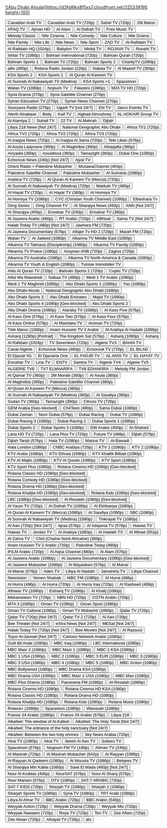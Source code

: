 [![Abu Dhabi Aloula](https://d3fg8lkx8f5xs7.cloudfront.net/325338195 height=100)](https://admdn2.cdn.mangomolo.com/adtv/smil:adtv.stream.smil/playlist.m3u8)
  


<a href="http://142.112.39.133:8080/catv.mp4"><button type="button">Canadian Arab TV</button></a>
<a href="http://142.112.39.133:8080/hls/catv/index.m3u8"><button type="button">Canadian Arab TV (720p)</button></a>
<a href="http://142.44.214.231:1935/saheltv/myStream/playlist.m3u8"><button type="button">Sahel TV (720p)</button></a>
<a href="http://149.100.19.226:8001/play/2M_Maroc"><button type="button">2M Maroc</button></a>
<a href="http://149.100.19.226:8001/play/AFAQ_TV"><button type="button">AFAQ TV</button></a>
<a href="http://149.100.19.226:8001/play/AJMAN_HD"><button type="button">Ajman HD</button></a>
<a href="http://149.100.19.226:8001/play/AL_ALAM_SYRIA_TV"><button type="button">Al Alam</button></a>
<a href="http://149.100.19.226:8001/play/AL_DAFRA_HD"><button type="button">Al Dafrah TV</button></a>
<a href="http://149.100.19.226:8001/play/Free_TV"><button type="button">Free Music TV</button></a>
<a href="http://149.100.19.226:8001/play/M_CLASSIC"><button type="button">Melody Classic</button></a>
<a href="http://149.100.19.226:8001/play/Nile_Cinema"><button type="button">Nile Cinema</button></a>
<a href="http://149.100.19.226:8001/play/Nile_Comedy"><button type="button">Nile Comedy</button></a>
<a href="http://149.100.19.226:8001/play/Nile_Culture"><button type="button">Nile Culture</button></a>
<a href="http://149.100.19.226:8001/play/Nile_Drama"><button type="button">Nile Drama</button></a>
<a href="http://149.100.19.226:8001/play/Nile_Family"><button type="button">Nile Family</button></a>
<a href="http://149.100.19.226:8001/play/Nile_Life"><button type="button">Nile Life</button></a>
<a href="http://149.100.19.226:8001/play/Nile_News"><button type="button">Nile News</button></a>
<a href="http://149.100.19.226:8001/play/Nile_Sport"><button type="button">Nile Sport</button></a>
<a href="http://149.100.19.226:8001/play/ZAD_TV"><button type="button">ZAD TV</button></a>
<a href="http://149.202.79.190:8081/arrafidaintv/publish/chunks.m3u8"><button type="button">Al-Rafidain TV</button></a>
<a href="http://149.202.79.190:8081/arrafidaintv/publish/playlist.m3u8"><button type="button">Al Rafidain HQ (1024p)</button></a>
<a href="http://163.172.39.215:25461/line/C4@!a3a1@!w72A/28"><button type="button">Babylon TV</button></a>
<a href="http://163.172.39.215:25461/line/C4@!a3a1@!w72A/45"><button type="button">Minbij TV</button></a>
<a href="http://163.172.39.215:25461/line/C4@!a3a1@!w72A/55"><button type="button">ROJAVA TV</button></a>
<a href="http://163.172.39.215:25461/live/line/C4@!a3a1@!w72A/26.m3u8"><button type="button">Ronahî TV</button></a>
<a href="http://176.9.102.245:1935/iShtarTV/liveStream/playlist.m3u8"><button type="button">Ishtar TV (1080p)</button></a>
<a href="http://185.105.4.106:1935/live/Bahrain%20International/playlist.m3u8"><button type="button">Bahrain International (720p)</button></a>
<a href="http://185.105.4.106:1935/live/Bahrain%20Quran/playlist.m3u8"><button type="button">Bahrain Quran (720p)</button></a>
<a href="http://185.105.4.106:1935/live/Bahrain%20Sports/playlist.m3u8"><button type="button">Bahrain Sports 1</button></a>
<a href="http://185.105.4.106:1935/live/Bahrain%20TV/playlist.m3u8"><button type="button">Bahrain TV (720p)</button></a>
<a href="http://185.105.4.107:1935/live/Bahrain%20Sports%202/playlist.m3u8"><button type="button">Bahrain Sports 2</button></a>
<a href="http://185.105.4.236:1935/live/ngrp:livestream_all/live.m3u8"><button type="button">CharityTV (1080p)</button></a>
<a href="http://185.96.70.242:1935/live/alltv/playlist.m3u8"><button type="button">alltv (400p)</button></a>
<a href="http://188.247.86.66/RotanaRadio/OnAirStudio1/playlist.m3u8"><button type="button">Rotana Radio Jordan (220p)</button></a>
<a href="http://31.14.40.237:1935/live/Nabaa/chunklist.m3u8"><button type="button">Nabaa TV</button></a>
<a href="http://38.96.175.40:1935/liveTrans/ngrp:channel23_all/playlist.m3u8"><button type="button">Al Maaref TV (350p)</button></a>
<a href="http://45.92.69.131:8001/play/a00b"><button type="button">KSA Sports 2</button></a>
<a href="http://45.92.69.131:8001/play/a00c"><button type="button">KSA Sports 1</button></a>
<a href="http://45.92.69.131:8001/play/a00f"><button type="button">Al Quran Al Kareem TV</button></a>
<a href="http://45.92.69.131:8001/play/a00g"><button type="button">Al Sunnah Al Nabawiyah TV (Medina)</button></a>
<a href="http://45.92.69.131:8001/play/a00i"><button type="button">KSA Sports +1</button></a>
<a href="http://45.92.69.131:8001/play/a023"><button type="button">Spacetoon</button></a>
<a href="http://51.15.246.58:8081/watantv_source2/live/playlist.m3u8"><button type="button">Watan TV (1080p)</button></a>
<a href="http://51.210.199.41/hls/stream.m3u8"><button type="button">Nojoum TV</button></a>
<a href="http://51.255.84.28:8081/palestiniantv_source/live/playlist.m3u8"><button type="button">Falastini (1080p)</button></a>
<a href="http://79.137.106.241/live/smil:OutStream1.smil/playlist.m3u8"><button type="button">M24 TV HD (720p)</button></a>
<a href="http://82.137.248.16:1935/Drama/stream19042021/playlist.m3u8"><button type="button">Syria Drama (270p)</button></a>
<a href="http://82.137.248.16:1935/Sat/stream19042021/playlist.m3u8"><button type="button">Syria Satellite Channel (270p)</button></a>
<a href="http://82.137.248.16:1935/SEdu/stream19042021/playlist.m3u8"><button type="button">Syrian Education TV (270p)</button></a>
<a href="http://82.137.248.16:1935/Snews/stream19042021/playlist.m3u8"><button type="button">Syrian News Channel (270p)</button></a>
<a href="http://82.137.248.16:1935/Souryana/stream19042021/playlist.m3u8"><button type="button">Souryana Radio (270p)</button></a>
<a href="http://82.137.248.16:1935/Ugarit/stream19042021/playlist.m3u8"><button type="button">Ugarit TV [not 24/7]</button></a>
<a href="http://82.212.74.100:8000/live/8130.m3u8"><button type="button">EN TV</button></a>
<a href="http://82.212.74.100:8000/live/hls/8131.m3u8"><button type="button">Jasco Events TV</button></a>
<a href="http://82.212.74.2:8000/live/7307.m3u8"><button type="button">Alerth Alnabawi</button></a>
<a href="http://82.212.74.2:8000/live/7312.m3u8"><button type="button">Beity</button></a>
<a href="http://82.212.74.2:8000/live/hls/7311.m3u8"><button type="button">Kaif TV</button></a>
<a href="http://82.212.74.3:8000/live/7512.m3u8"><button type="button">Alghad Almushreq</button></a>
<a href="http://82.212.74.3:8000/live/7513.m3u8"><button type="button">AL HOKAIR Group TV</button></a>
<a href="http://82.212.74.98:8000/live/7815.m3u8"><button type="button">Al Alamiya 2</button></a>
<a href="http://82.212.74.98:8000/live/hls/7726.m3u8"><button type="button">Suhail TV</button></a>
<a href="http://82.212.74.99:8000/live/hls/8117.m3u8"><button type="button">22 TV</button></a>
<a href="http://82.212.74.99:8000/live/hls/8173.m3u8"><button type="button">Al Mahrah</button></a>
<a href="http://91.134.145.75:10001/Dijlah/index.m3u8"><button type="button">Dijlah</button></a>
<a href="http://95.85.47.43/libya218news/tracks-v1a1/mono.m3u8"><button type="button">Libya 218 News [Not 24/7]</button></a>
<a href="http://admdn2.cdn.mangomolo.com/nagtv/smil:nagtv.stream.smil/chunklist_b800000_t64NDgwcA==.m3u8"><button type="button">National Geographic Abu Dhabi</button></a>
<a href="http://africatv.live.net.sa:1935/live/africatv/playlist.m3u8"><button type="button">Africa TV1 (720p)</button></a>
<a href="http://africatv.live.net.sa:1935/live/africatv2/playlist.m3u"><button type="button">Africa TV2 (720p)</button></a>
<a href="http://africatv.live.net.sa:1935/live/africatv2/playlist.m3u8"><button type="button">Africa TV2 (720p)</button></a>
<a href="http://africatv.live.net.sa:1935/live/africatv3/playlist.m3u"><button type="button">Africa TV3 (720p)</button></a>
<a href="http://cdn.catiacast.video/abr/78054972db7708422595bc96c6e024ac/playlist.m3u8"><button type="button">Al Iraqiya News (720p)</button></a>
<a href="http://cdn.catiacast.video/abr/8d2ffb0aba244e8d9101a9488a7daa05/playlist.m3u8"><button type="button">Al Iraqiya Al 3ama (720p)</button></a>
<a href="http://cdn.catiacast.video/abr/ed8f807e2548db4507d2a6f4ba0c4a06/playlist.m3u8"><button type="button">Tele Liban (576p)</button></a>
<a href="http://cdn-hls.globecast.tv/live/ramdisk/al_aoula_laayoune/hls_snrt/index.m3u8"><button type="button">Al Aoula Laayoune (360p)</button></a>
<a href="http://cdn-hls.globecast.tv/live/ramdisk/al_maghribia_snrt/hls_snrt/index.m3u8"><button type="button">Al Maghribia (360p)</button></a>
<a href="http://cdn-hls.globecast.tv/live/ramdisk/arrabiaa/hls_snrt/index.m3u8"><button type="button">Athaqafia (360p)</button></a>
<a href="http://cdn-hls.globecast.tv/live/ramdisk/arriadia/hls_snrt/index.m3u8"><button type="button">Arryadia (360p)</button></a>
<a href="http://cdn-hls.globecast.tv/live/ramdisk/assadissa/hls_snrt/index.m3u8"><button type="button">Assadissa (360p)</button></a>
<a href="http://cdn-hls.globecast.tv/live/ramdisk/tamazight_tv8_snrt/hls_snrt/index.m3u8"><button type="button">Tamazight (360p)</button></a>
<a href="http://dminnvll.cdn.mangomolo.com/dubaione/smil:dubaione.stream.smil/playlist.m3u8"><button type="button">Dubai One (1080p)</button></a>
<a href="http://echorouk-live-tv.dzsecurity.net:8081/echo/EchoroukNews/playlist.m3u8"><button type="button">Echorouk News (240p) [Not 24/7]</button></a>
<a href="http://htvajyal.mada.ps:8888/ajyal/tracks-v1a1/mono.m3u8"><button type="button">Ajyal TV</button></a>
<a href="http://htvint.mada.ps:8889//orient/tracks-v1a1/mono.m3u8"><button type="button">Orient Radio + Palestine Mubasher</button></a>
<a href="http://htvpalsat.mada.ps:8888/musawa/index.m3u8"><button type="button">MusawaChannel (404p)</button></a>
<a href="http://htvpalsat.mada.ps:8888/PBC/tracks-v1a1/mono.m3u8"><button type="button">Palestine Satellite Channel</button></a>
<a href="http://htvpalsat.mada.ps:8888/PBCLive/tracks-v1a1/mono.m3u8"><button type="button">Palestine Mubasher</button></a>
<a href="http://iptv.repl.co/Arabic/Al_summaria/"><button type="button">Al Sumaria (1080p)</button></a>
<a href="http://istream.binarywaves.com:8081/hls/arabica/playlist.m3u8"><button type="button">Arabica TV (720p)</button></a>
<a href="http://m.live.net.sa:1935/live/quran/playlist.m3u8"><button type="button">Al Quran Al Kareem TV (Mecca) (720p)</button></a>
<a href="http://m.live.net.sa:1935/live/sunnah/playlist.m3u8"><button type="button">Al Sunnah Al Nabawiyah TV (Medina) (720p)</button></a>
<a href="http://makkahtv.srfms.com:1935/makkahtv/livestream/chunklist_w1150651953.m3u8"><button type="button">Makkah TV (480p)</button></a>
<a href="http://media.islamexplained.com:1935/live/_definst_mp4:ahme.stream/playlist.m3u8"><button type="button">Al Hayat TV (720p)</button></a>
<a href="http://media.islamexplained.com:1935/live/_definst_mp4:ahme.stream_360p/playlist.m3u8"><button type="button">Al Hayat TV (360p)</button></a>
<a href="http://media.smc-host.com:1935/alhorreya.tv/alhorreya.smil/playlist.m3u8"><button type="button">Al Horreya TV</button></a>
<a href="http://media.smc-host.com:1935/alhorreya.tv/mp4:alhorreya3/playlist.m3u8"><button type="button">Al Horreya TV (1080p)</button></a>
<a href="http://media3.smc-host.com:1935/cycnow.com/smil:cyc.smil/playlist.m3u8"><button type="button">CYC (Christan Youth Channel) (1080p)</button></a>
<a href="http://media3.smc-host.com:1935/elbesharagtv.com/gtv.smil/playlist.m3u8"><button type="button">Elbeshara Tv</button></a>
<a href="http://media6.smc-host.com:1935/omgchannel.net/omgseries/playlist.m3u8"><button type="button">Omg Series</button></a>
<a href="http://media6.smc-host.com:1935/omgchannel.net/omgtv/playlist.m3u8"><button type="button">Omg Channel TV</button></a>
<a href="http://ns8.indexforce.com:1935/alsharqiyalive/mystream/playlist.m3u8"><button type="button">Al Sharqiya News (450p)</button></a>
<a href="http://ns8.indexforce.com:1935/ann/ann/playlist.m3u8"><button type="button">ANN [Not 24/7]</button></a>
<a href="http://ns8.indexforce.com:1935/home/mystream/playlist.m3u8"><button type="button">Al Sharqiya (450p)</button></a>
<a href="http://numidiatv-live.dzsecurity.net:8081/entv/EnnaharTV/playlist.m3u8"><button type="button">Ennahar TV (240p)</button></a>
<a href="http://numidiatv-live.dzsecurity.net:8081/entv/EnnaharTV_SD/playlist.m3u8"><button type="button">Ennahar TV (360p)</button></a>
<a href="http://ott-cdn.ucom.am/s69/index.m3u8"><button type="button">Al Jazeera Arabic (480p)</button></a>
<a href="http://rt-arab.secure.footprint.net:80/1104.m3u8"><button type="button">RT Arabic (720p)</button></a>
<a href="http://rtmp1.abnsat.com/hls/arabic.m3u8"><button type="button">ABNsat</button></a>
<a href="http://stream.sama-tv.net:8080/hls/samatv.m3u8"><button type="button">Sama TV [Not 24/7]</button></a>
<a href="http://streaming.tootvs.com:1935/8010/8010/playlist.m3u8"><button type="button">Halab Today TV (480p) [Not 24/7]</button></a>
<a href="http://streaming.toutech.net:1935/live/mp4:jawharafm.sdp/playlist.m3u8"><button type="button">Jawhara FM (720p)</button></a>
<a href="http://teledunet.com:8080/live/azrotv/azrotv2021/10040.m3u8"><button type="button">Al Jazeera Documentary (576p)</button></a>
<a href="http://two.alfajertv.com:8081/AlfajertvHDTwo_web/web/playlist.m3u8"><button type="button">Alfajer Tv HD 2 (720p)</button></a>
<a href="http://vstream3.hadara.ps:8081/marahFM_web/web/playlist.m3u8"><button type="button">Marah FM (720p)</button></a>
<a href="http://watantv.origin.technostreaming.net:8081/watantv_source2/live/chunks.m3u8"><button type="button">Watan TV</button></a>
<a href="http://web.teledunet.com:8080/live/azrotv/azrotv2021/10008.m3u8"><button type="button">Al Jadeed (1080p)</button></a>
<a href="https://58cc65c534c67.streamlock.net/alkarmatv.com/alkarmame1.smil/playlist.m3u8"><button type="button">Alkarma TV Middle East (1080p)</button></a>
<a href="https://58cc65c534c67.streamlock.net/alkarmatv.com/alkarmame2.smil/playlist.m3u8"><button type="button">Alkarma TV Talmaza (Discipleship) (1080p)</button></a>
<a href="https://58cc65c534c67.streamlock.net/alkarmatv.com/alkarmaNA2.smil/playlist.m3u8"><button type="button">Alkarma TV Family (1080p)</button></a>
<a href="https://58cc65c534c67.streamlock.net/alkarmatv.com/alkarmapa.smil/playlist.m3u8"><button type="button">Alkarma TV Praise (1080p)</button></a>
<a href="https://597f64b67707a.streamlock.net/anbsat.com/anb2/playlist.m3u8"><button type="button">Assyrian ANB (720p)</button></a>
<a href="https://5a3ed7a72ed4b.streamlock.net/zagrostv/SMIL:myStream.smil/playlist.m3u8"><button type="button">Zagros (720p)</button></a>
<a href="https://5a8308add0b31.streamlock.net/alkarmatv.com/alkarmaau.smil/playlist.m3u8"><button type="button">Alkarma TV Australia (1080p)</button></a>
<a href="https://5aafcc5de91f1.streamlock.net/alkarmatv.com/alkarmana1.smil/playlist.m3u8"><button type="button">Alkarma TV North America & Canada (1080p)</button></a>
<a href="https://5aafcc5de91f1.streamlock.net/alkarmatv.com/alkarmaus.smil/playlist.m3u8"><button type="button">Alkarma TV Youth & English (1080p)</button></a>
<a href="https://5ac31d8a4c9af.streamlock.net/tunimmob/myStream/chunklist.m3u8"><button type="button">Tunisie Immobilier TV</button></a>
<a href="https://5b18be6964c2f.streamlock.net/m/ngrp:ahul_all/playlist.m3u8"><button type="button">Ahlu Al Quran TV (720p)</button></a>
<a href="https://5c7b683162943.streamlock.net/live/ngrp:Bahrain%20Sports%202_all/playlist.m3u8"><button type="button">Bahrain Sports 2 (720p)</button></a>
<a href="https://5d12bc59c4748.streamlock.net/redirect/ctvchannel.tv/ctv.smil?type=m3u8"><button type="button">Coptic TV (720p)</button></a>
<a href="https://5d658d7e9f562.streamlock.net/atfal1.com/atfal2/playlist.m3u8"><button type="button">Atfal Wa Mawaheb</button></a>
<a href="https://5dc7d824154d0.streamlock.net/live/Nabaa/playlist.m3u8"><button type="button">Nabaa TV (480p)</button></a>
<a href="https://5f72f3a9b06b7.streamlock.net/live/smil:medi1ar.smil/playlist.m3u8"><button type="button">Medi 1 TV Arabic (1080p)</button></a>
<a href="https://5f72f3a9b06b7.streamlock.net/live/smil:medi1tv.smil/playlist.m3u8"><button type="button">Medi 1 TV Maghreb (1080p)</button></a>
<a href="https://admdn1.cdn.mangomolo.com/adsports1/smil:adsports1.stream.smil/playlist.m3u8"><button type="button">Abu Dhabi Sports 1 (1080p)</button></a>
<a href="https://admdn1.cdn.mangomolo.com/yastv/smil:yastv.stream.smil/playlist.m3u8"><button type="button">Yas (1080p)</button></a>
<a href="https://admdn2.cdn.mangomolo.com/adtv/smil:adtv.stream.smil/playlist.m3u8"><button type="button">Abu Dhabi Aloula</button></a>
<a href="https://admdn2.cdn.mangomolo.com/nagtv/smil:nagtv.stream.smil/playlist.m3u8"><button type="button">National Geographic Abu Dhabi (1080p)</button></a>
<a href="https://admdn3.cdn.mangomolo.com/adsports3/smil:adsports3.stream.smil/playlist.m3u8"><button type="button">Abu Dhabi Sports 3</button></a>
<a href="https://admdn3.cdn.mangomolo.com/emarat/smil:emarat.stream.smil/playlist.m3u8"><button type="button">Abu Dhabi Emirates</button></a>
<a href="https://admdn4.cdn.mangomolo.com/majid/smil:majid.stream.smil/playlist.m3u8"><button type="button">Majid TV (1080p)</button></a>
<a href="https://admdn4ta.cdn.mgmlcdn.com/adsports4/smil:adsports4.stream.smil/playlist.m3u8"><button type="button">Abu Dhabi Sports 4 (1080p) [Geo-blocked]</button></a>
<a href="https://admdn5.cdn.mangomolo.com/adsports2/smil:adsports2.stream.smil/playlist.m3u8"><button type="button">Abu Dhabi Sports 2</button></a>
<a href="https://admdn5.cdn.mangomolo.com/drama/smil:drama.stream.smil/playlist.m3u8"><button type="button">Abu Dhabi Drama (1080p)</button></a>
<a href="https://alaraby.cdn.octivid.com/alaraby/smil:alaraby.stream.smil/playlist.m3u8"><button type="button">Alaraby TV (1080p)</button></a>
<a href="https://alkasmsl4.akamaized.net/hls/live/2003123/alkas5abe/master.m3u8"><button type="button">Al Kass Five (576p)</button></a>
<a href="https://alkasmsl4.akamaized.net/hls/live/2003123/alkass1oppe/master.m3u8"><button type="button">Al Kass One (576p)</button></a>
<a href="https://alkasmsl4.akamaized.net/hls/live/2003123/alkass2pwi/master.m3u8"><button type="button">Al Kass Two (576p)</button></a>
<a href="https://alkasmsl4.akamaized.net/hls/live/2003123/alkass4aobe/master.m3u8"><button type="button">Al Kass Four (576p)</button></a>
<a href="https://alkasmsl4.akamaized.net/hls/live/2003123/AlkassOnlineG129/playlist.m3u8"><button type="button">Al Kass Online (576p)</button></a>
<a href="https://almamlka-live.ercdn.net/almamlka/almamlka.m3u8"><button type="button">Al Mamlaka TV</button></a>
<a href="https://ammantv.c.s73cdn.net/23153d43-375a-472a-bc5f-9827582b5d22/elemental/live/master.m3u8"><button type="button">Amman TV (720p)</button></a>
<a href="https://api.new.livestream.com/accounts/27130247/events/8196478/live.m3u8"><button type="button">Télé Maroc (1080p)</button></a>
<a href="https://ar.imamhusseintv.com/live/ih201/index.m3u8"><button type="button">Imam Hussein TV 2 Arabic</button></a>
<a href="https://av.alarabiya.net/alarabiapublish/alhadath.smil/playlist.m3u8"><button type="button">Al Arabiya Al Hadath (1080p)</button></a>
<a href="https://bcliveunivsecure-lh.akamaihd.net/i/VERTICAL_1@301860/master.m3u8"><button type="button">Asharq (1280p) [Portrait]</button></a>
<a href="https://bcovlive-a.akamaihd.net/87f7c114719b4646b7c4263c26515cf3/eu-central-1/6008340466001/profile_0/chunklist.m3u8"><button type="button">The Kingdom Sat (576p)</button></a>
<a href="https://bcsecurelivehls-i.akamaihd.net/hls/live/1021447/6203311941001/index.m3u8"><button type="button">Asharq (1080p)</button></a>
<a href="https://bcsecurelivehls-i.akamaihd.net/hls/live/1021447/6203311941001/master.m3u8"><button type="button">Asharq</button></a>
<a href="https://cdg8.edge.technocdn.com/arrafidaintv/abr_live/playlist.m3u8"><button type="button">Al Rafidain (1024p)</button></a>
<a href="https://cdn.tvseventeen.com/test_tv_seventeen/index.m3u8"><button type="button">TV Seventeen (720p)</button></a>
<a href="https://cdn02.hta.dz/abr_htatv/A3_HD/htatv/A3_HD_720p/chunks.m3u8"><button type="button">Algérie TV3</button></a>
<a href="https://cdn02.hta.dz/abr_htatv/Bahia_TV/htatv/Bahia_TV_720p/chunks.m3u8"><button type="button">BAHIA TV</button></a>
<a href="https://cdn02.hta.dz/abr_htatv/CANAL_ALGERIE/htatv/CANAL_ALGERIE_720p/chunks.m3u8"><button type="button">Canal Algérie</button></a>
<a href="https://cdn02.hta.dz/abr_htatv/ECHOROUK_NEWS/htatv/ECHOROUK_NEWS_720p/chunks.m3u8"><button type="button">Echorouk News (480p)</button></a>
<a href="https://cdn02.hta.dz/abr_htatv/Echorouk_TV_HD/htatv/Echorouk_TV_HD_720p/chunks.m3u8"><button type="button">Echorouk TV (720p)</button></a>
<a href="https://cdn02.hta.dz/abr_htatv/EL_BILAD/htatv/EL_BILAD_720p/chunks.m3u8"><button type="button">EL BILAD</button></a>
<a href="https://cdn02.hta.dz/abr_htatv/El_Djazair_N1/htatv/El_Djazair_N1_720p/chunks.m3u8"><button type="button">El Djazair N1</button></a>
<a href="https://cdn02.hta.dz/abr_htatv/EL_DJAZAIRIA_TV/htatv/EL_DJAZAIRIA_TV_720p/chunks.m3u8"><button type="button">El Djazairia One</button></a>
<a href="https://cdn02.hta.dz/abr_htatv/EL_FADJR_TV_DZ/htatv/EL_FADJR_TV_DZ_720p/chunks.m3u8"><button type="button">EL FADJR TV</button></a>
<a href="https://cdn02.hta.dz/abr_htatv/El_Fhama_TV/htatv/El_Fhama_TV_720p/chunks.m3u8"><button type="button">AL ANIS TV</button></a>
<a href="https://cdn02.hta.dz/abr_htatv/EL_HAYAT_TV_ALGERIE/htatv/EL_HAYAT_TV_ALGERIE_720p/chunks.m3u8"><button type="button">EL HAYAT TV</button></a>
<a href="https://cdn02.hta.dz/abr_htatv/ENNAHAR_TV/htatv/ENNAHAR_TV_720p/chunks.m3u8"><button type="button">Ennahar TV</button></a>
<a href="https://cdn02.hta.dz/abr_htatv/Lina_TV/htatv/Lina_TV_720p/chunks.m3u8"><button type="button">Lina TV</button></a>
<a href="https://cdn02.hta.dz/abr_htatv/PROGRAMME_NATIONAL/htatv/PROGRAMME_NATIONAL_720p/chunks.m3u8"><button type="button">ENTV</button></a>
<a href="https://cdn02.hta.dz/abr_htatv/SamiraTV/htatv/SamiraTV_720p/chunks.m3u8"><button type="button">Samira TV</button></a>
<a href="https://cdn02.hta.dz/abr_htatv/TV_4/htatv/TV_4_720p/chunks.m3u8"><button type="button">Algerie TV4</button></a>
<a href="https://cdn02.hta.dz/abr_htatv/TV_5/htatv/TV_5_720p/chunks.m3u8"><button type="button">Algerie TV5</button></a>
<a href="https://cdn02.hta.dz/abr_htatv/TV_6_HD/htatv/TV_6_HD_720p/chunks.m3u8"><button type="button">ALGERIE TV6</button></a>
<a href="https://cdn02.hta.dz/abr_htatv/TV7_ELMAARIFA/htatv/TV7_ELMAARIFA_720p/chunks.m3u8"><button type="button">TV7 ELMAARIFA</button></a>
<a href="https://cdn02.hta.dz/abr_htatv/TV8_EDHAKIRA/htatv/TV8_EDHAKIRA_720p/chunks.m3u8"><button type="button">TV8 EDHAKIRA</button></a>
<a href="https://cdn3.wowza.com/1/ZFBldUlPNjRBRDZM/ZW90V2ZW/hls/live/playlist.m3u8"><button type="button">Melody FM Jordan</button></a>
<a href="https://cdn5.iqsat.net/iq/8c17d37e0f5c88b1e9c7e1f8f82bc980.sdp/playlist.m3u8"><button type="button">Al Qamar TV (360p)</button></a>
<a href="https://cdnamd-hls-globecast.akamaized.net/live/ramdisk/2m_monde/hls_video_ts/2m_monde.m3u8"><button type="button">2M Monde (360p)</button></a>
<a href="https://cdnamd-hls-globecast.akamaized.net/live/ramdisk/al_aoula_inter/hls_snrt/al_aoula_inter.m3u8"><button type="button">Al Aoula (360p)</button></a>
<a href="https://cdnamd-hls-globecast.akamaized.net/live/ramdisk/al_maghribia_snrt/hls_snrt/index.m3u8"><button type="button">Al Maghribia (360p)</button></a>
<a href="https://cdnamd-hls-globecast.akamaized.net/live/ramdisk/palestinian_satellite_channel/hls1/palestinian_satellite_channel.m3u8"><button type="button">Palestine Satellite Channel (360p)</button></a>
<a href="https://cdnamd-hls-globecast.akamaized.net/live/ramdisk/saudi_quran/hls1/saudi_quran.m3u8"><button type="button">Al Quran Al Kareem TV (Mecca) (360p)</button></a>
<a href="https://cdnamd-hls-globecast.akamaized.net/live/ramdisk/saudi_sunnah/hls1/saudi_sunnah.m3u8"><button type="button">Al Sunnah Al Nabawiyah TV (Medina) (360p)</button></a>
<a href="https://cdnamd-hls-globecast.akamaized.net/live/ramdisk/saudi_tv/hls1/saudi_tv.m3u8"><button type="button">Al Saudiya (360p)</button></a>
<a href="https://cdnamd-hls-globecast.akamaized.net/live/ramdisk/sudan_tv/hls1/sudan_tv.m3u8"><button type="button">Sudan TV (360p)</button></a>
<a href="https://cdnamd-hls-globecast.akamaized.net/live/ramdisk/tamazight_tv8_snrt/hls_snrt/index.m3u8"><button type="button">Tamazight (360p)</button></a>
<a href="https://citrusstv.akamaized.net/hls/live/687285/CTV/index.m3u8"><button type="button">Citruss TV (720p)</button></a>
<a href="https://d2e40kvaojifd6.cloudfront.net/stream/gem_arabia/playlist_960x540_2000k.m3u8"><button type="button">GEM Arabia [Geo-blocked]</button></a>
<a href="https://dcunilive93-lh.akamaihd.net/i/dclive_1@835787/master.m3u8"><button type="button">Ch4Teen (480p)</button></a>
<a href="https://dmieigthvll.cdn.mgmlcdn.com/samadubaiht/smil:samadubai.stream.smil/playlist.m3u8"><button type="button">Sama Dubai (1080p)</button></a>
<a href="https://dmiffthvll.cdn.mangomolo.com/dubaizaman/smil:dubaizaman.stream.smil/playlist.m3u8"><button type="button">Dubai Zaman</button></a>
<a href="https://dmiffthvll.cdn.mangomolo.com/noordubaitv/smil:noordubaitv.smil/playlist.m3u8"><button type="button">Noor Dubai (576p)</button></a>
<a href="https://dmisvthvll.cdn.mangomolo.com/events/smil:events.smil/playlist.m3u8"><button type="button">Dubai Racing</button></a>
<a href="https://dmisxthvll.cdn.mgmlcdn.com/dubaitvht/smil:dubaitv.stream.smil/playlist.m3u8"><button type="button">Dubai TV (1080p)</button></a>
<a href="https://dmithrvll.cdn.mangomolo.com/dubaimubasher/smil:dubaimubasher.smil/playlist.m3u8"><button type="button">Dubai Racing 3 (1080p)</button></a>
<a href="https://dmithrvll.cdn.mangomolo.com/dubairacing/smil:dubairacing.smil/playlist.m3u8"><button type="button">Dubai Racing 2</button></a>
<a href="https://dmitnthvll.cdn.mangomolo.com/dubaisports/smil:dubaisports.smil/index.m3u8"><button type="button">Dubai Sports 1 (1080p)</button></a>
<a href="https://dmitwlvvll.cdn.mangomolo.com/dubaisportshd/smil:dubaisportshd.smil/index.m3u8"><button type="button">Dubai Sports 2</button></a>
<a href="https://dmitwlvvll.cdn.mangomolo.com/dubaisportshd5/smil:dubaisportshd5.smil/index.m3u8"><button type="button">Dubai Sports 3 (1080p)</button></a>
<a href="https://dwstream2-lh.akamaihd.net/i/dwstream2_live@124400/master.m3u8"><button type="button">DW Arabic (400p)</button></a>
<a href="https://easybroadcast.akamaized.net/abr_live/Al-Shahed/live/Al-Shahed_720p/chunks.m3u8"><button type="button">Al-Shahed</button></a>
<a href="https://eitc.secure2.footprint.net/egress/chandler/emirates/eitc/master22-vod.m3u8"><button type="button">Lana HD TV (720p)</button></a>
<a href="https://eitc.secure2.footprint.net/egress/chandler/emirates/eitc2/m3u8/sdi2-720p.m3u8"><button type="button">Lana Plus TV (720p)</button></a>
<a href="https://futuretv.cdn.mangomolo.com/futuretv/smil:futuretv.smil/master.m3u8"><button type="button">Future TV (486p)</button></a>
<a href="https://ghaasiflu.online/Dijlah/index.m3u8"><button type="button">Dijlah (576p)</button></a>
<a href="https://ghaasiflu.online/tarab/index.m3u8"><button type="button">Dijlah Tarab (576p)</button></a>
<a href="https://gstream4.panet.co.il/edge/halaTV/playlist.m3u8"><button type="button">Hala TV (1080p)</button></a>
<a href="https://gulfsat.cdn.easybroadcast.fr/abr_live/MarinaTv/live/MarinaTv_720p/chunks.m3u8"><button type="button">Marina TV</button></a>
<a href="https://gulfsat.cdn.easybroadcast.fr/live/Al-Bawadi_abr/chunks.m3u8"><button type="button">Al-Bawadi</button></a>
<a href="https://halaldn.cdn.mangomolo.com/halavd/smil:halavd.stream.smil/chunklist.m3u8"><button type="button">Hala London (1080p)</button></a>
<a href="https://hiplayer.hibridcdn.net/t/cnbcarabia-live.m3u8"><button type="button">CNBC Arabiya (720p)</button></a>
<a href="https://hiplayer.hibridcdn.net/t/kwmedia-kwtv1.m3u8"><button type="button">KTV 1 (1080p)</button></a>
<a href="https://hiplayer.hibridcdn.net/t/kwmedia-kwtv2.m3u8"><button type="button">KTV 2 (1080p)</button></a>
<a href="https://hiplayer.hibridcdn.net/t/kwmedia-kwtvarabi.m3u8"><button type="button">KTV Arabe (1080p)</button></a>
<a href="https://hiplayer.hibridcdn.net/t/kwmedia-kwtvethraa.m3u8"><button type="button">KTV Ethraa (1080p)</button></a>
<a href="https://hiplayer.hibridcdn.net/t/kwmedia-kwtvkids.m3u8"><button type="button">KTV Khallik Bilbait (1080p)</button></a>
<a href="https://hiplayer.hibridcdn.net/t/kwmedia-kwtvmajlis.m3u8"><button type="button">KTV Al Majlis (1080p)</button></a>
<a href="https://hiplayer.hibridcdn.net/t/kwmedia-kwtvqurain.m3u8"><button type="button">KTV Al Qurain (1080p)</button></a>
<a href="https://hiplayer.hibridcdn.net/t/kwmedia-kwtvsports.m3u8"><button type="button">KTV Sport (1080p)</button></a>
<a href="https://hiplayer.hibridcdn.net/t/kwmedia-kwtvsportsplus.m3u8"><button type="button">KTV Sport Plus (1080p)</button></a>
<a href="https://hiplayer.hibridcdn.net/t/rotana-cinema.m3u8"><button type="button">Rotana Cinema HD (1080p) [Geo-blocked]</button></a>
<a href="https://hiplayer.hibridcdn.net/t/rotana-classical.m3u8"><button type="button">Rotana Classic HD (1080p) [Geo-blocked]</button></a>
<a href="https://hiplayer.hibridcdn.net/t/rotana-comedy.m3u8"><button type="button">Rotana Comedy HD (1080p) [Geo-blocked]</button></a>
<a href="https://hiplayer.hibridcdn.net/t/rotana-drama.m3u8"><button type="button">Rotana Drama HD (1080p) [Geo-blocked]</button></a>
<a href="https://hiplayer.hibridcdn.net/t/rotana-khaleejiya.m3u8"><button type="button">Rotana Khalijia HD (1080p) [Geo-blocked]</button></a>
<a href="https://hiplayer.hibridcdn.net/t/rotana-kids.m3u8"><button type="button">Rotana Kids (1080p) [Geo-blocked]</button></a>
<a href="https://hiplayer.hibridcdn.net/t/rotana-lbc.m3u8"><button type="button">LBC (1080p) [Geo-blocked]</button></a>
<a href="https://hiplayer.hibridcdn.net/t/rotana-risala.m3u8"><button type="button">Al-Resalah (1080p) [Geo-blocked]</button></a>
<a href="https://ikomg1.s.llnwi.net/alyaumtv/playlist.m3u8"><button type="button">Al Yaum TV (720p)</button></a>
<a href="https://iptv-all.lanesh4d0w.codes/saudiarabia/aldafrah"><button type="button">Al Dafrah TV (1080p)</button></a>
<a href="https://iptv--iptv.repl.co/Arabic/Ekhbariyah/"><button type="button">Al Ekhbariya (1080p)</button></a>
<a href="https://iptv--iptv.repl.co/Arabic/Quran_TV/"><button type="button">Al Quran Al Kareem TV (Mecca) (1080p)</button></a>
<a href="https://iptv--iptv.repl.co/Arabic/Saudi1_TV/"><button type="button">Al Saudiya (1080p)</button></a>
<a href="https://iptv--iptv.repl.co/Arabic/SBC"><button type="button">SBC (1080p)</button></a>
<a href="https://iptv--iptv.repl.co/Arabic/Sunnah_TV/"><button type="button">Al Sunnah Al Nabawiyah TV (Medina) (1080p)</button></a>
<a href="https://iptv--iptv.repl.co/Arabic/Zikrayat/"><button type="button">Thikrayat TV (1080p)</button></a>
<a href="https://iptv--iptv.repl.co/streamlink?url=https://www.dailymotion.com/video/x74wje5"><button type="button">Al Aan (720p) [Not 24/7]</button></a>
<a href="https://iqraac.cdn.mangomolo.com/iqraa/smil:iqraar1.stream.smil/playlist.m3u8"><button type="button">Iqraa (576p)</button></a>
<a href="https://jmc-live.ercdn.net/alistiqama/alistiqama.m3u8"><button type="button">Al Istiqama TV (576p)</button></a>
<a href="https://jmc-live.ercdn.net/hawastvhd/hawastvhd.m3u8"><button type="button">Hawas TV</button></a>
<a href="https://jmc-live.ercdn.net/hawastvhd/hawastvhd_720p.m3u8"><button type="button">Hawas TV</button></a>
<a href="https://jrtv-live.ercdn.net/jordanhd/jordanhd.m3u8"><button type="button">Jordan TV</button></a>
<a href="https://live.alarabiya.net/alarabiapublish/alarabiya.smil/playlist.m3u8"><button type="button">Al Arabiya (1080p)</button></a>
<a href="https://live.alarabiya.net/alarabiapublish/alhadath.smil/playlist.m3u8"><button type="button">Al Hadath TV</button></a>
<a href="https://live.alittihad.tv/ittihad/index.m3u8"><button type="button">Al Ittihad (552p)</button></a>
<a href="https://live.al-zahratv.com/live/playlist2/index.m3u8"><button type="button">Al Zahra TV</button></a>
<a href="https://live.creacast.com/cna/smil:cna.smil/chunklist.m3u8"><button type="button">CNA (Chaîne Nord Africaine) (360p)</button></a>
<a href="https://live.imamhossaintv.com/live/ih2.m3u8"><button type="button">Imam Hussein TV 2 Arabic (720p)</button></a>
<a href="https://live.paltoday.tv/paltv/live/playlist.m3u8"><button type="button">Palestine Today (480p)</button></a>
<a href="https://live.presstv.com/ifilmlive/smil:ifilmar.smil/playlist.m3u8"><button type="button">iFILM Arabic (720p)</button></a>
<a href="https://live-1.linuxway.info/aqsatv/live/tv/playlist.m3u8"><button type="button">Al Aqsa Channel (480p)</button></a>
<a href="https://live2.alalamtv.net/alalam.m3u8"><button type="button">Al Alam (576p)</button></a>
<a href="https://live-hls-web-aja.getaj.net/AJA/index.m3u8"><button type="button">Al Jazeera Arabic (1080p)</button></a>
<a href="https://live-hls-web-ajd.getaj.net/AJD/index.m3u8"><button type="button">Al Jazeera Documentary (1080p) [Geo-blocked]</button></a>
<a href="https://live-hls-web-ajm.getaj.net/AJM/index.m3u8"><button type="button">Al Jazeera Mubasher (1080p)</button></a>
<a href="https://lmdstrm.cdn.octivid.com/mayadeen-live/smil:mayadeen.smil/playlist.m3u8"><button type="button">Al Mayadeen (576p)</button></a>
<a href="https://manar.live/iptv/playlist.m3u8"><button type="button">Al Manar</button></a>
<a href="https://manar.live/x.smil/tracks-v1a1/mono.m3u8"><button type="button">Al Manar (576p)</button></a>
<a href="https://master.starmena-cloud.com/hls/aden.m3u8"><button type="button">Aden TV</button></a>
<a href="https://master.starmena-cloud.com/hls/hd.m3u8"><button type="button">Libya Al Hadath</button></a>
<a href="https://master.starmena-cloud.com/hls/jam.m3u8"><button type="button">Jamahiria TV</button></a>
<a href="https://master.starmena-cloud.com/hls/libyas.m3u8"><button type="button">Libya Channel</button></a>
<a href="https://master.starmena-cloud.com/hls/newv.m3u8"><button type="button">Newvision</button></a>
<a href="https://master.starmena-cloud.com/hls/yemenshabab.m3u8"><button type="button">Yemen Shabab</button></a>
<a href="https://mbcfm-riyadh-prod-dub.shahid.net/out/v1/69c8a03f507e422f99cf5c07291c9e3a/index.m3u8"><button type="button">MBC FM (1080p)</button></a>
<a href="https://mbnhls-lh.akamaihd.net/i/MBN_1@118619/master.m3u8"><button type="button">Al Hurra (486p)</button></a>
<a href="https://mbnhls-lh.akamaihd.net/i/MBN_1@118619/master.m3u8"><button type="button">Al Hurra (486p)</button></a>
<a href="https://mbningestworld-i.akamaihd.net/hls/live/586122/worldsafe/master.m3u8"><button type="button">Al Hurra (720p)</button></a>
<a href="https://mbningestworld-i.akamaihd.net/hls/live/644021/iraqworldsafe/master.m3u8"><button type="button">Al Hurra Iraq (720p)</button></a>
<a href="https://media1.livaat.com/AL-RASHEED-HD/index.m3u8"><button type="button">Al Rasheed (408p)</button></a>
<a href="https://mn-nl.mncdn.com/alhiwar_live/smil:alhiwar.smil/playlist.m3u8"><button type="button">Alhiwar TV (1080p)</button></a>
<a href="https://mn-nl.mncdn.com/elsharq_live/live/playlist.m3u8"><button type="button">Elsharq TV (1080p)</button></a>
<a href="https://mn-nl.mncdn.com/khalij/khalij/playlist.m3u8"><button type="button">Al Khalij (1080p)</button></a>
<a href="https://mn-nl.mncdn.com/mekameleen/smil:mekameleentv.smil/playlist.m3u8"><button type="button">Mekameleen TV (720p)</button></a>
<a href="https://nbntv.me:8443/nbntv/index.m3u8"><button type="button">NBN HD (720p)</button></a>
<a href="https://news.cgtn.com/resource/live/arabic/cgtn-a.m3u8"><button type="button">CGTN Arabic (720p)</button></a>
<a href="https://ooyalahd2-f.akamaihd.net/i/mtach7_delivery@348438/master.m3u8"><button type="button">MTA 3 (1080p)</button></a>
<a href="https://partne.cdn.mangomolo.com/omantv/smil:omantv.stream.smil/playlist.m3u8"><button type="button">Oman TV (1080p)</button></a>
<a href="https://partne.cdn.mangomolo.com/omsport/smil:omsport.stream.smil/playlist.m3u8"><button type="button">Oman Sport (1080p)</button></a>
<a href="https://partwo.cdn.mangomolo.com/omcultural/smil:omcultural.stream.smil/playlist.m3u8"><button type="button">Oman TV Cultural (1080p)</button></a>
<a href="https://partwo.cdn.mangomolo.com/omlive/smil:omlive.stream.smil/playlist.m3u8"><button type="button">Oman TV Mubashir (1080p)</button></a>
<a href="https://qatartv.akamaized.net/hls/live/2026573/qtv1/master.m3u8"><button type="button">Qatar TV (720p)</button></a>
<a href="https://qatartv.akamaized.net/hls/live/2026573/qtv1/master720p.m3u8"><button type="button">Qatar TV (720p) [Not 24/7]</button></a>
<a href="https://qatartv.akamaized.net/hls/live/2026574/qtv2/master.m3u8"><button type="button">Qatar TV 2 (720p)</button></a>
<a href="https://query-streamlink.lanesh4d0w.repl.co/iptv-query?streaming-ip=https://www.dailymotion.com/video/x74wje5"><button type="button">Al Aan (720p)</button></a>
<a href="https://query-streamlink.lanesh4d0w.repl.co/iptv-query?streaming-ip=https://www.youtube.com/channel/UC32M9DWf0zgMhBYGd_MOiIw/live"><button type="button">Bee Theater [Not 24/7]</button></a>
<a href="https://query-streamlink.lanesh4d0w.repl.co/iptv-query?streaming-ip=https://www.youtube.com/channel/UC65F33K2cXk9hGDbOQYhTOw/live"><button type="button">eXtra News [Not 24/7]</button></a>
<a href="https://query-streamlink.lanesh4d0w.repl.co/iptv-query?streaming-ip=https://www.youtube.com/channel/UCg5uHOxrP5GkMWldOavPKGQ/live"><button type="button">MESat [Not 24/7]</button></a>
<a href="https://query-streamlink.lanesh4d0w.repl.co/iptv-query?streaming-ip=https://www.youtube.com/channel/UCnh5Faqn_r9HxeNd_dsvGHQ/live"><button type="button">Halab Today TV (720p) [Not 24/7]</button></a>
<a href="https://query-streamlink.lanesh4d0w.repl.co/iptv-query?streaming-ip=https://www.youtube.com/channel/UCuaMJTqQ_W7qztqZ_zyErJg/live"><button type="button">Bee Movies [Not 24/7]</button></a>
<a href="https://query-streamlink.lanesh4d0w.repl.co/iptv-query?streaming-ip=https://www.youtube.com/user/AlRassoulChannel/live"><button type="button">Al Rassoul</button></a>
<a href="https://query-streamlink.lanesh4d0w.repl.co/iptv-query?streaming-ip=https://www.youtube.com/user/toyorlive/live"><button type="button">Toyor Al-Jannah [Not 24/7]</button></a>
<a href="https://shls-cartoon-net-prod-dub.shahid.net/out/v1/dc4aa87372374325a66be458f29eab0f/index.m3u8"><button type="button">Cartoon Network Arabic (1080p)</button></a>
<a href="https://shls-gulli-bil-arabi-prod-dub.shahid.net/out/v1/440c8a376b2049788371a8c2916887c4/index.m3u8"><button type="button">Gulli Bil Arabi (1080p)</button></a>
<a href="https://shls-iraq-prod-dub.shahid.net/out/v1/c9bf1e87ea66478bb20bc5c93c9d41ea/index.m3u8"><button type="button">MBC Iraq (1080p)</button></a>
<a href="https://shls-lbci-prod-dub.shahid.net/out/v1/d8cce30036e743318a7f338539689968/index.m3u8"><button type="button">LBC International (1080p)</button></a>
<a href="https://shls-masr2-prod-dub.shahid.net/out/v1/f683685242b549f48ea8a5171e3e993a/index.m3u8"><button type="button">MBC Masr 2 (1080p)</button></a>
<a href="https://shls-masr-prod-dub.shahid.net/out/v1/b7093401da27496797a8949de23f4578/index.m3u8"><button type="button">MBC Masr 1 (1080p)</button></a>
<a href="https://shls-mbc1ksa-prod-dub.shahid.net/out/v1/451b666db1fb41c7a4bbecf7b4865107/index.m3u8"><button type="button">MBC 1 KSA (1080p)</button></a>
<a href="https://shls-mbc1-usa-prod.shahid.net/out/v1/1b559e832c3f40f996c1984245b3b24b/index.m3u8"><button type="button">MBC 1 USA (1080p)</button></a>
<a href="https://shls-mbc2-prod-dub.shahid.net/out/v1/b4befe19798745fe986f5a9bfba62126/index.m3u8"><button type="button">MBC 2 (1080p)</button></a>
<a href="https://shls-mbc3-eur-prod-dub.shahid.net/out/v1/fce09dd6a967431a871efb3b8dec9f82/index.m3u8"><button type="button">MBC 3 EUR (1080p)</button></a>
<a href="https://shls-mbc3-prod-dub.shahid.net/out/v1/d5bbe570e1514d3d9a142657d33d85e6/index.m3u8"><button type="button">MBC 3 (1080p)</button></a>
<a href="https://shls-mbc3-usa-prod.shahid.net/out/v1/f7584f50d13c4c01b0fac2be04c61c7e/index.m3u8"><button type="button">MBC 3 USA (1080p)</button></a>
<a href="https://shls-mbc4-prod-dub.shahid.net/out/v1/c08681f81775496ab4afa2bac7ae7638/index.m3u8"><button type="button">MBC 4 (1080p)</button></a>
<a href="https://shls-mbc5-prod-dub.shahid.net/out/v1/2720564b6a4641658fdfb6884b160da2/index.m3u8"><button type="button">MBC 5 (1080p)</button></a>
<a href="https://shls-mbcaction-prod-dub.shahid.net/out/v1/68dd761538e5460096c42422199d050b/index.m3u8"><button type="button">MBC Action (1080p)</button></a>
<a href="https://shls-mbcbollywood-prod-dub.shahid.net/out/v1/a79c9d7ef2a64a54a64d5c4567b3462a/index.m3u8"><button type="button">MBC Bollywood (1080p)</button></a>
<a href="https://shls-mbcdramaksa-prod-dub.shahid.net/out/v1/ce0f0762d89e4394a856c5fd13e43645/index.m3u8"><button type="button">MBC Drama KSA (1080p)</button></a>
<a href="https://shls-mbc-drama-usa-prod.shahid.net/out/v1/efb67fc5c04a40778cd5c21e2e7ea884/index.m3u8"><button type="button">MBC Drama USA (1080p)</button></a>
<a href="https://shls-mbc-masr-usa-prod.shahid.net/out/v1/d4fded7d5df04b88b9ea1db61d00f095/index.m3u8"><button type="button">MBC Masr 1 USA (1080p)</button></a>
<a href="https://shls-mbcmax-prod-dub.shahid.net/out/v1/13815a7cda864c249a88c38e66a2e653/index.m3u8"><button type="button">MBC Max (1080p)</button></a>
<a href="https://shls-mbcplusdrama-prod-dub.shahid.net/out/v1/97ca0ce6fc6142f4b14c0a694af59eab/index.m3u8"><button type="button">MBC Plus Drama (1080p)</button></a>
<a href="https://shls-panoramafm-prod-dub.shahid.net/out/v1/66262e420d824475aaae794dc2d69f14/index.m3u8"><button type="button">Panorama FM (1080p)</button></a>
<a href="https://shls-rotana-alresalah-prod-dub.shahid.net/out/v1/936b89606b5e48db8ca28caa40adc886/index.m3u8"><button type="button">Al-Resalah (1080p)</button></a>
<a href="https://shls-rotanacinema-egy-prod-dub.shahid.net/out/v1/c39c0ecbcbdb46e890e91106776397a8/index.m3u8"><button type="button">Rotana Cinema HD (1080p)</button></a>
<a href="https://shls-rotanacinema-ksa-prod-dub.shahid.net/out/v1/6cee1c57ea7841e697eb15cefc98e0a6/index.m3u8"><button type="button">Rotana Cinema HD KSA (1080p)</button></a>
<a href="https://shls-rotanaclassic-prod-dub.shahid.net/out/v1/4eebed211c8441228321b4f67a46c5a5/index.m3u8"><button type="button">Rotana Classic HD (1080p)</button></a>
<a href="https://shls-rotanadrama-prod-dub.shahid.net/out/v1/20c617b40dc743589ecc9d08d9d3345d/index.m3u8"><button type="button">Rotana Drama HD (1080p)</button></a>
<a href="https://shls-rotanakhalijia-prod-dub.shahid.net/out/v1/a639fd49db684f1b8c063d398101a888/index.m3u8"><button type="button">Rotana Khalijia HD (1080p)</button></a>
<a href="https://shls-rotanakids-prod-dub.shahid.net/out/v1/df6e0eb3cdc4410b98209aafc8677cef/index.m3u8"><button type="button">Rotana Kids (1080p)</button></a>
<a href="https://shls-rotanamusic-prod-dub.shahid.net/out/v1/edfe0095261648908a3a931b72489f3f/index.m3u8"><button type="button">Rotana Music (1080p)</button></a>
<a href="https://shls-rotanaplus-prod-dub.shahid.net/out/v1/1fc6103458be480b96e6a574b00fe1c0/index.m3u8"><button type="button">Rotana+ (1080p)</button></a>
<a href="https://shls-spacetoon-prod-dub.shahid.net/out/v1/6240b773a3f34cca95d119f9e76aec02/index.m3u8"><button type="button">Spacetoon (1080p)</button></a>
<a href="https://shls-wanasah-prod-dub.shahid.net/out/v1/c84ef3128e564b74a6a796e8b6287de6/index.m3u8"><button type="button">Wanasah (1080p)</button></a>
<a href="https://static.france24.com/live/F24_AR_HI_HLS/live_tv.m3u8"><button type="button">France 24 Arabic (1080p)</button></a>
<a href="https://static.france24.com/live/F24_AR_LO_HLS/live_web.m3u8"><button type="button">France 24 Arabic (576p)</button></a>
<a href="https://stream.218tv.net/libya218TV/tracks-v1a1/mono.m3u8"><button type="button">Libya 218</button></a>
<a href="https://stream.alkafeel.net/live/alkafeel/rAa5PGot1/manifest.m3u8"><button type="button">Alkafeel: The window of Al-Kafeel</button></a>
<a href="https://stream.alkafeel.net/live/alkafeel/rAa5PGot2/manifest.m3u8"><button type="button">Alkafeel: The Holy Tomb [Not 24/7]</button></a>
<a href="https://stream.alkafeel.net/live/alkafeel/rAa5PGot3/manifest.m3u8"><button type="button">Alkafeel: The entrance of the holy sanctuary [Not 24/7]</button></a>
<a href="https://stream.alkafeel.net/live/alkafeel/rAa5PGot4/manifest.m3u8"><button type="button">Alkafeel: Between the two holy shrines</button></a>
<a href="https://stream.skynewsarabia.com/hls/sna.m3u8"><button type="button">Sky News Arabia (720p)</button></a>
<a href="https://stream02.fasttelco.net/4/pub/asset/28/streams.m3u8"><button type="button">Alrai TV (1080p)</button></a>
<a href="https://stream02.fasttelco.net/live/alrai.stream/chunklist.m3u8"><button type="button">Alrai TV</button></a>
<a href="https://streaming.3eeshalaan.net/AAAFinalFeed/AlAanFeed_live.m3u8"><button type="button">3eesh Al Aan TV</button></a>
<a href="https://streaming.viewmedia.tv/viewsatstream12/viewsatstream12.smil/playlist.m3u8"><button type="button">Suboro TV</button></a>
<a href="https://streams.spacetoon.com/live/stchannel/smil:livesmil.smil/playlist.m3u8"><button type="button">Spacetoon (576p)</button></a>
<a href="https://stream-speed.extremesolution.mobi/nogoumfm/nogoumfmlive/playlist.m3u8"><button type="button">Nogoum FM TV (180p)</button></a>
<a href="https://svs.itworkscdn.net/alimanlive/imantv.smil/playlist.m3u8"><button type="button">Aliman TV (240p)</button></a>
<a href="https://svs.itworkscdn.net/almasiralive/almasira.smil/playlist.m3u8"><button type="button">Al Masirah (720p)</button></a>
<a href="https://svs.itworkscdn.net/almasiramubacherlive/almasira.smil/playlist.m3u8"><button type="button">Al Masirah Mubacher (642p)</button></a>
<a href="https://svs.itworkscdn.net/alrayyanlive/alrayyan.smil/playlist.m3u8"><button type="button">Al Rayyan (1080p)</button></a>
<a href="https://svs.itworkscdn.net/alrayyanqadeemlive/alrayyanqadeem.smil/playlist.m3u8"><button type="button">Al Rayyan Al Qadeem (1080p)</button></a>
<a href="https://svs.itworkscdn.net/alwoustalive/alwoustatv.smil/playlist.m3u8"><button type="button">Al Wousta TV (1080p)</button></a>
<a href="https://svs.itworkscdn.net/itwlive/itw3.smil/playlist.m3u8"><button type="button">Belqees TV</button></a>
<a href="https://svs.itworkscdn.net/kablatvlive/kabtv1.smil/playlist.m3u8"><button type="button">Al Sharqiya Min Kabla (1080p)</button></a>
<a href="https://svs.itworkscdn.net/madalive/mada/playlist.m3u8"><button type="button">Sawt El Mada (460p) [Not 24/7]</button></a>
<a href="https://svs.itworkscdn.net/nour1satlive/livestream/playlist.m3u8"><button type="button">Nour Al Koddas (406p)</button></a>
<a href="https://svs.itworkscdn.net/nour4satlive/livestream/playlist.m3u8"><button type="button">NourSAT (576p)</button></a>
<a href="https://svs.itworkscdn.net/nour8satlive/livestream/playlist.m3u8"><button type="button">Nour Al Sharq (576p)</button></a>
<a href="https://svs.itworkscdn.net/nour9satlive/livestream/playlist.m3u8"><button type="button">Nour Mariam (576p)</button></a>
<a href="https://svs.itworkscdn.net/otvlebanonlive/otv.smil/playlist.m3u8"><button type="button">OTV (1080p)</button></a>
<a href="https://svs.itworkscdn.net/sat7arabiclive/sat7arabic.smil/playlist_dvr.m3u8"><button type="button">SAT-7 ARABIC (720p)</button></a>
<a href="https://svs.itworkscdn.net/sat7kidslive/sat7kids.smil/playlist_dvr.m3u8"><button type="button">SAT-7 KIDS (720p)</button></a>
<a href="https://svs.itworkscdn.net/smc1live/smc1.smil/playlist.m3u8"><button type="button">Sharjah TV (1080p)</button></a>
<a href="https://svs.itworkscdn.net/smc2live/smc2tv.smil/playlist.m3u8"><button type="button">Sharjah 2 (1080p)</button></a>
<a href="https://svs.itworkscdn.net/smc4sportslive/smc4.smil/playlist.m3u8"><button type="button">Sharjah Sports TV (1080p)</button></a>
<a href="https://svs.itworkscdn.net/syriatvlive/syriatv.smil/playlist.m3u8"><button type="button">Syria TV (1080p)</button></a>
<a href="https://tv-trtarabi.live.trt.com.tr/master.m3u8"><button type="button">TRT Arabi (1080p)</button></a>
<a href="https://video.zidivo.com/live983/GrtjM_FNGC/tracks-v1a1/mono.m3u8"><button type="button">Libya Al Ahrar TV</button></a>
<a href="https://vs-cmaf-pushb-ww-live.akamaized.net/x=3/i=urn:bbc:pips:service:bbc_arabic_tv/pc_hd_abr_v2_akamai_dash_live.mpd"><button type="button">BBC Arabic (720p)</button></a>
<a href="https://vs-hls-pushb-ww-live.akamaized.net/x=3/i=urn:bbc:pips:service:bbc_arabic_tv/pc_hd_abr_v2_akamai_hls_live.m3u8"><button type="button">BBC Arabic (540p)</button></a>
<a href="https://weyyak-live.akamaized.net/weyyak_action/index.m3u8"><button type="button">Weyyak Action (720p)</button></a>
<a href="https://weyyak-live.akamaized.net/weyyak_drama/index.m3u8"><button type="button">Weyyak Drama (720p)</button></a>
<a href="https://weyyak-live.akamaized.net/weyyak_mix/index.m3u8"><button type="button">Weyyak Mix (720p)</button></a>
<a href="https://weyyak-live.akamaized.net/weyyak_nawaem/index.m3u8"><button type="button">Weyyak Nawaem (720p)</button></a>
<a href="https://weyyak-live.akamaized.net/weyyak_roya/index.m3u8"><button type="button">Roya TV (720p)</button></a>
<a href="https://weyyak-live.akamaized.net/weyyak_ten_tv/index.m3u8"><button type="button">Ten TV</button></a>
<a href="https://weyyak-live.akamaized.net/weyyak_zee_aflam/index.m3u8"><button type="button">Zee Aflam (720p)</button></a>
<a href="https://weyyak-live.akamaized.net/weyyak_zee_alwan/index.m3u8"><button type="button">Zee Alwan (720p)</button></a>
<a href="https://wowzaprod140-i.akamaihd.net/hls/live/750788/cdb837ca/playlist.m3u8"><button type="button">Alhayat TV (720p)</button></a>
<a href="rtmp://168.187.49.14:1935/live//atv?v="><button type="button">atv</button></a>
